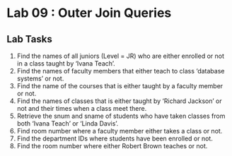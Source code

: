 # Lab 09 : Outer Join Queries

## Lab Tasks
1. Find the names of all juniors (Level = JR) who are either enrolled or not in a class taught
by ‘Ivana Teach’.
2. Find the names of faculty members that either teach to class ‘database systems’ or not.
3. Find the name of the courses that is either taught by a faculty member or not.
4. Find the names of classes that is either taught by ‘Richard Jackson’ or not and their times
when a class meet there.
5. Retrieve the snum and sname of students who have taken classes from both ‘Ivana Teach’
or ‘Linda Davis’.
6. Find room number where a faculty member either takes a class or not.
7. Find the department IDs where students have been enrolled or not.
8. Find the room number where either Robert Brown teaches or not.